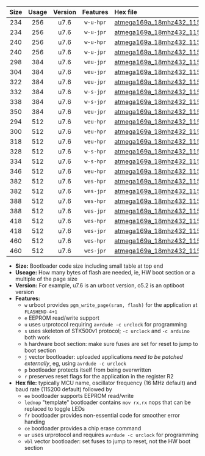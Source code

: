|Size|Usage|Version|Features|Hex file|
|:-:|:-:|:-:|:-:|:--|
|234|256|u7.6|`w-u-hpr`|[atmega169a_18mhz432_115200bps_ur.hex](https://raw.githubusercontent.com/stefanrueger/urboot/main/bootloaders/atmega169a/fcpu_18mhz432/115200_bps/atmega169a_18mhz432_115200bps_ur.hex)|
|234|256|u7.6|`w-u-jpr`|[atmega169a_18mhz432_115200bps_ur_vbl.hex](https://raw.githubusercontent.com/stefanrueger/urboot/main/bootloaders/atmega169a/fcpu_18mhz432/115200_bps/atmega169a_18mhz432_115200bps_ur_vbl.hex)|
|240|256|u7.6|`w-u-hpr`|[atmega169a_18mhz432_115200bps_lednop_ur.hex](https://raw.githubusercontent.com/stefanrueger/urboot/main/bootloaders/atmega169a/fcpu_18mhz432/115200_bps/atmega169a_18mhz432_115200bps_lednop_ur.hex)|
|240|256|u7.6|`w-u-jpr`|[atmega169a_18mhz432_115200bps_lednop_ur_vbl.hex](https://raw.githubusercontent.com/stefanrueger/urboot/main/bootloaders/atmega169a/fcpu_18mhz432/115200_bps/atmega169a_18mhz432_115200bps_lednop_ur_vbl.hex)|
|298|384|u7.6|`weu-jpr`|[atmega169a_18mhz432_115200bps_ee_ur_vbl.hex](https://raw.githubusercontent.com/stefanrueger/urboot/main/bootloaders/atmega169a/fcpu_18mhz432/115200_bps/atmega169a_18mhz432_115200bps_ee_ur_vbl.hex)|
|304|384|u7.6|`weu-jpr`|[atmega169a_18mhz432_115200bps_ee_lednop_ur_vbl.hex](https://raw.githubusercontent.com/stefanrueger/urboot/main/bootloaders/atmega169a/fcpu_18mhz432/115200_bps/atmega169a_18mhz432_115200bps_ee_lednop_ur_vbl.hex)|
|322|384|u7.6|`weu-jpr`|[atmega169a_18mhz432_115200bps_ee_lednop_fr_ur_vbl.hex](https://raw.githubusercontent.com/stefanrueger/urboot/main/bootloaders/atmega169a/fcpu_18mhz432/115200_bps/atmega169a_18mhz432_115200bps_ee_lednop_fr_ur_vbl.hex)|
|332|384|u7.6|`w-s-jpr`|[atmega169a_18mhz432_115200bps_vbl.hex](https://raw.githubusercontent.com/stefanrueger/urboot/main/bootloaders/atmega169a/fcpu_18mhz432/115200_bps/atmega169a_18mhz432_115200bps_vbl.hex)|
|338|384|u7.6|`w-s-jpr`|[atmega169a_18mhz432_115200bps_lednop_vbl.hex](https://raw.githubusercontent.com/stefanrueger/urboot/main/bootloaders/atmega169a/fcpu_18mhz432/115200_bps/atmega169a_18mhz432_115200bps_lednop_vbl.hex)|
|350|384|u7.6|`weu-jpr`|[atmega169a_18mhz432_115200bps_ee_lednop_fr_ce_ur_vbl.hex](https://raw.githubusercontent.com/stefanrueger/urboot/main/bootloaders/atmega169a/fcpu_18mhz432/115200_bps/atmega169a_18mhz432_115200bps_ee_lednop_fr_ce_ur_vbl.hex)|
|294|512|u7.6|`weu-hpr`|[atmega169a_18mhz432_115200bps_ee_ur.hex](https://raw.githubusercontent.com/stefanrueger/urboot/main/bootloaders/atmega169a/fcpu_18mhz432/115200_bps/atmega169a_18mhz432_115200bps_ee_ur.hex)|
|300|512|u7.6|`weu-hpr`|[atmega169a_18mhz432_115200bps_ee_lednop_ur.hex](https://raw.githubusercontent.com/stefanrueger/urboot/main/bootloaders/atmega169a/fcpu_18mhz432/115200_bps/atmega169a_18mhz432_115200bps_ee_lednop_ur.hex)|
|318|512|u7.6|`weu-hpr`|[atmega169a_18mhz432_115200bps_ee_lednop_fr_ur.hex](https://raw.githubusercontent.com/stefanrueger/urboot/main/bootloaders/atmega169a/fcpu_18mhz432/115200_bps/atmega169a_18mhz432_115200bps_ee_lednop_fr_ur.hex)|
|328|512|u7.6|`w-s-hpr`|[atmega169a_18mhz432_115200bps.hex](https://raw.githubusercontent.com/stefanrueger/urboot/main/bootloaders/atmega169a/fcpu_18mhz432/115200_bps/atmega169a_18mhz432_115200bps.hex)|
|334|512|u7.6|`w-s-hpr`|[atmega169a_18mhz432_115200bps_lednop.hex](https://raw.githubusercontent.com/stefanrueger/urboot/main/bootloaders/atmega169a/fcpu_18mhz432/115200_bps/atmega169a_18mhz432_115200bps_lednop.hex)|
|346|512|u7.6|`weu-hpr`|[atmega169a_18mhz432_115200bps_ee_lednop_fr_ce_ur.hex](https://raw.githubusercontent.com/stefanrueger/urboot/main/bootloaders/atmega169a/fcpu_18mhz432/115200_bps/atmega169a_18mhz432_115200bps_ee_lednop_fr_ce_ur.hex)|
|382|512|u7.6|`wes-hpr`|[atmega169a_18mhz432_115200bps_ee.hex](https://raw.githubusercontent.com/stefanrueger/urboot/main/bootloaders/atmega169a/fcpu_18mhz432/115200_bps/atmega169a_18mhz432_115200bps_ee.hex)|
|382|512|u7.6|`wes-jpr`|[atmega169a_18mhz432_115200bps_ee_vbl.hex](https://raw.githubusercontent.com/stefanrueger/urboot/main/bootloaders/atmega169a/fcpu_18mhz432/115200_bps/atmega169a_18mhz432_115200bps_ee_vbl.hex)|
|388|512|u7.6|`wes-hpr`|[atmega169a_18mhz432_115200bps_ee_lednop.hex](https://raw.githubusercontent.com/stefanrueger/urboot/main/bootloaders/atmega169a/fcpu_18mhz432/115200_bps/atmega169a_18mhz432_115200bps_ee_lednop.hex)|
|388|512|u7.6|`wes-jpr`|[atmega169a_18mhz432_115200bps_ee_lednop_vbl.hex](https://raw.githubusercontent.com/stefanrueger/urboot/main/bootloaders/atmega169a/fcpu_18mhz432/115200_bps/atmega169a_18mhz432_115200bps_ee_lednop_vbl.hex)|
|418|512|u7.6|`wes-hpr`|[atmega169a_18mhz432_115200bps_ee_lednop_fr.hex](https://raw.githubusercontent.com/stefanrueger/urboot/main/bootloaders/atmega169a/fcpu_18mhz432/115200_bps/atmega169a_18mhz432_115200bps_ee_lednop_fr.hex)|
|418|512|u7.6|`wes-jpr`|[atmega169a_18mhz432_115200bps_ee_lednop_fr_vbl.hex](https://raw.githubusercontent.com/stefanrueger/urboot/main/bootloaders/atmega169a/fcpu_18mhz432/115200_bps/atmega169a_18mhz432_115200bps_ee_lednop_fr_vbl.hex)|
|460|512|u7.6|`wes-hpr`|[atmega169a_18mhz432_115200bps_ee_lednop_fr_ce.hex](https://raw.githubusercontent.com/stefanrueger/urboot/main/bootloaders/atmega169a/fcpu_18mhz432/115200_bps/atmega169a_18mhz432_115200bps_ee_lednop_fr_ce.hex)|
|460|512|u7.6|`wes-jpr`|[atmega169a_18mhz432_115200bps_ee_lednop_fr_ce_vbl.hex](https://raw.githubusercontent.com/stefanrueger/urboot/main/bootloaders/atmega169a/fcpu_18mhz432/115200_bps/atmega169a_18mhz432_115200bps_ee_lednop_fr_ce_vbl.hex)|

- **Size:** Bootloader code size including small table at top end
- **Useage:** How many bytes of flash are needed, ie, HW boot section or a multiple of the page size
- **Version:** For example, u7.6 is an urboot version, o5.2 is an optiboot version
- **Features:**
  + `w` urboot provides `pgm_write_page(sram, flash)` for the application at `FLASHEND-4+1`
  + `e` EEPROM read/write support
  + `u` uses urprotocol requiring `avrdude -c urclock` for programming
  + `s` uses skeleton of STK500v1 protocol; `-c urclock` and `-c arduino` both work
  + `h` hardware boot section: make sure fuses are set for reset to jump to boot section
  + `j` vector bootloader: uploaded applications *need to be patched externally*, eg, using `avrdude -c urclock`
  + `p` bootloader protects itself from being overwritten
  + `r` preserves reset flags for the application in the register R2
- **Hex file:** typically MCU name, oscillator frequency (16 MHz default) and baud rate (115200 default) followed by
  + `ee` bootloader supports EEPROM read/write
  + `lednop` "template" bootloader contains `mov rx,rx` nops that can be replaced to toggle LEDs
  + `fr` bootloader provides non-essential code for smoother error handing
  + `ce` bootloader provides a chip erase command
  + `ur` uses urprotocol and requires `avrdude -c urclock` for programming
  + `vbl` vector bootloader: set fuses to jump to reset, not the HW boot section
